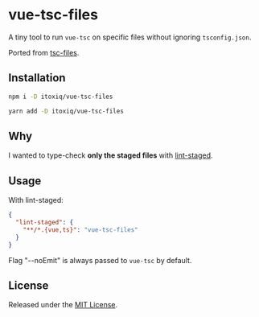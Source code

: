 # vue-tsc-files

A tiny tool to run `vue-tsc` on specific files without ignoring `tsconfig.json`.

Ported from [tsc-files](https://github.com/gustavopch/tsc-files).

## Installation

```sh
npm i -D itoxiq/vue-tsc-files
```

```sh
yarn add -D itoxiq/vue-tsc-files
```

## Why

I wanted to type-check **only the staged files** with [lint-staged](https://github.com/okonet/lint-staged).

## Usage

With lint-staged:

```json
{
  "lint-staged": {
    "**/*.{vue,ts}": "vue-tsc-files"
  }
}
```

Flag "--noEmit" is always passed to `vue-tsc` by default.

## License

Released under the [MIT License](./LICENSE.md).
